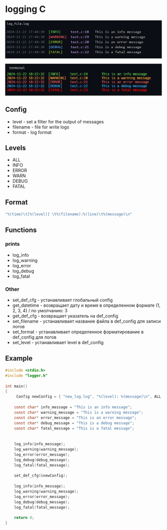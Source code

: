 # logging C

![file](imgs/file.png)

![terminal](imgs/terminal.png)

## Config

- level - set a filter for the output of messages
- filename - file for write logs
- format - log format

## Levels

- ALL
- INFO
- ERROR
- WARN
- DEBUG
- FATAL

## Format

``` c
"%(time)\t[%(level)] \t%(filename):%(line)\t%(message)\n"
```

## Functions

### prints

- log_info
- log_warning
- log_error
- log_debug
- log_fatal

### Other

- set_def_cfg - устанавливает глобальный config
- get_datetime - возвращает дату и время в определенном формате (1, 2, 3, 4) / по умолчанию: 3
- get_def_cfg - возвращает указатель на def_config
- set_filename - устанавливает название файла в def_config для записи логов
- set_format - устанавливает определенное форматирование в def_config для логов
- set_level - устанавливает level в def_config

## Example

```c
#include <stdio.h>
#include "logger.h"

int main()
{
     Config newConfig = { "new_log.log", "%(level): %(message)\n", ALL };

    const char* info_message = "This is an info message";
    const char* warning_message = "This is a warning message";
    const char* error_message = "This is an error message";
    const char* debug_message = "This is a debug message";
    const char* fatal_message = "This is a fatal message";


    log_info(info_message);
    log_warning(warning_message);
    log_error(error_message);
    log_debug(debug_message);
    log_fatal(fatal_message);

    set_def_cfg(&newConfig);

    log_info(info_message);
    log_warning(warning_message);
    log_error(error_message);
    log_debug(debug_message);
    log_fatal(fatal_message);

    return 0;
}

```
